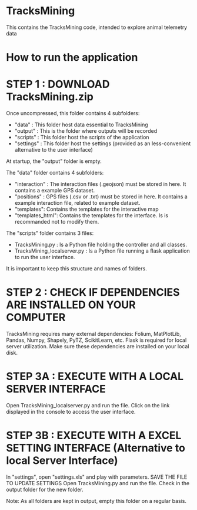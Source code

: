 # TracksMining
This contains the TracksMining code, intended to explore animal telemetry data

# How to run the application

# STEP 1 : DOWNLOAD TracksMining.zip

Once uncompressed, this folder contains 4 subfolders:
- "data" : This folder host data essential to TracksMining
- "output" : This is the folder where outputs will be recorded
- "scripts" : This folder host the scripts of the application
- "settings" : This folder host the settings (provided as an less-convenient alternative to the user interface)

At startup, the "output" folder is empty.

The "data" folder contains 4 subfolders:
- "interaction" : The interaction files (.geojson) must be stored in here.  It contains a example GPS dataset.
- "positions" : GPS files (.csv or .txt) must be stored in here. It contains a example interaction file, related to example dataset.
- "templates": Contains the templates for the interactive map
- "templates_html": Contains the templates for the interface.  Is is recommanded not to modify them.

The "scripts" folder contains 3 files:
- TracksMining.py : Is a Python file holding the controller and all classes.
- TracksMining_localserver.py : Is a Python file running a flask application to run the user interface.

It is important to keep this structure and names of folders.

# STEP 2 : CHECK IF DEPENDENCIES ARE INSTALLED ON YOUR COMPUTER
TracksMining requires many external dependencies:
Folium, MatPlotLib, Pandas, Numpy, Shapely, PyTZ, ScikitLearn, etc.
Flask is required for local server utilization.
Make sure these dependencies are installed on your local disk.


# STEP 3A : EXECUTE WITH A LOCAL SERVER INTERFACE

Open TracksMining_localserver.py and run the file.
Click on the link displayed in the console to access the user interface.


# STEP 3B : EXECUTE WITH A EXCEL SETTING INTERFACE (Alternative to local Server Interface)

In "settings", open "settings.xls" and play with parameters.
SAVE THE FILE TO UPDATE SETTINGS
Open TracksMining.py and run the file.
Check in the output folder for the new folder.

Note: As all folders are kept in output, empty this folder on a regular basis.
